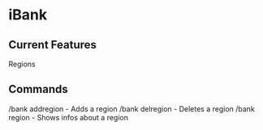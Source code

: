 iBank
=============

Current Features
-------
  Regions
  
Commands
-------
  /bank addregion <NAME> - Adds a region
  /bank delregion <NAME> - Deletes a region
  /bank region <NAME> - Shows infos about a region
   